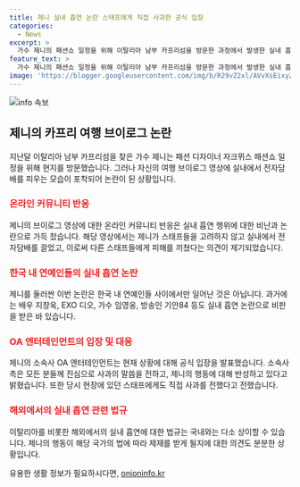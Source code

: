 ```yaml
---
title: 제니 실내 흡연 논란 스태프에게 직접 사과한 공식 입장
categories:
  - News
excerpt: >
  가수 제니의 패션쇼 일정을 위해 이탈리아 남부 카프리섬을 방문한 과정에서 발생한 실내 흡연 논란으로 인해 브이로그 영상이 온라인 커뮤니티에서 논란이 되고 있다. 해당 영상에서 제니가 전자담배를 들고 실내에서 흡연하는 모습이 포착되어 논란이 됐으며, 이에 대한 소속사의 공식 입장과 관련하여 논란이 계속되고 있다. (150자)
feature_text: >
  가수 제니의 패션쇼 일정을 위해 이탈리아 남부 카프리섬을 방문한 과정에서 발생한 실내 흡연 논란으로 인해 브이로그 영상이 온라인 커뮤니티에서 논란이 되고 있다. 해당 영상에서 제니가 전자담배를 들고 실내에서 흡연하는 모습이 포착되어 논란이 됐으며, 이에 대한 소속사의 공식 입장과 관련하여 논란이 계속되고 있다. (150자)
image: 'https://blogger.googleusercontent.com/img/b/R29vZ2xl/AVvXsEixyZcFfHzMRdzZMjFBmAUKJYCLCGyLL1o632UiGVXcaFdKo_bkvkuCioo0uUKlGfBVcT3P84aROyZIXSBEx3Aw5nCQ3pTgDom1WDC4m8eifvWiAmWEEVb4x6G_l8C0QH225ldMjyaFvpxGEBGNO37VmDTDMHGhJPq73UglMfDca1-0aw/s1600/blogspot.png'
---
```


<p><img src="https://blogger.googleusercontent.com/img/b/R29vZ2xl/AVvXsEixyZcFfHzMRdzZMjFBmAUKJYCLCGyLL1o632UiGVXcaFdKo_bkvkuCioo0uUKlGfBVcT3P84aROyZIXSBEx3Aw5nCQ3pTgDom1WDC4m8eifvWiAmWEEVb4x6G_l8C0QH225ldMjyaFvpxGEBGNO37VmDTDMHGhJPq73UglMfDca1-0aw/s1600/blogspot.png" alt="info 속보" /></p>

<h2 data-ke-size="size26">제니의 카프리 여행 브이로그 논란</h2>

<p data-ke-size="size16">지난달 이탈리아 남부 카프리섬을 찾은 가수 제니는 패션 디자이너 자크뮈스 패션쇼 일정을 위해 현지를 방문했습니다. 그러나 자신의 여행 브이로그 영상에 실내에서 전자담배를 피우는 모습이 포착되어 논란이 된 상황입니다.</p>

<h3><b><span style="color: #ee2323;">온라인 커뮤니티 반응</span></b></h3>

<p data-ke-size="size16">제니의 브이로그 영상에 대한 온라인 커뮤니티 반응은 실내 흡연 행위에 대한 비난과 논란으로 가득 찼습니다. 해당 영상에서는 제니가 스태프들을 고려하지 않고 실내에서 전자담배를 끌었고, 이로써 다른 스태프들에게 피해를 끼쳤다는 의견이 제기되었습니다.</p>

<h3><b><span style="color: #ee2323;">한국 내 연예인들의 실내 흡연 논란</span></b></h3>

<p data-ke-size="size16">제니를 둘러싼 이번 논란은 한국 내 연예인들 사이에서만 일어난 것은 아닙니다. 과거에는 배우 지창욱, EXO 디오, 가수 임영웅, 방송인 기안84 등도 실내 흡연 논란으로 비판을 받은 바 있습니다.</p>

<h3><b><span style="color: #ee2323;">OA 엔터테인먼트의 입장 및 대응</span></b></h3>

<p data-ke-size="size16">제니의 소속사 OA 엔터테인먼트는 현재 상황에 대해 공식 입장을 발표했습니다. 소속사 측은 모든 분들께 진심으로 사과의 말씀을 전하고, 제니의 행동에 대해 반성하고 있다고 밝혔습니다. 또한 당시 현장에 있던 스태프에게도 직접 사과를 전했다고 전했습니다.</p>

<h3><b><span style="color: #ee2323;">해외에서의 실내 흡연 관련 법규</span></b></h3>

<p data-ke-size="size16">이탈리아를 비롯한 해외에서의 실내 흡연에 대한 법규는 국내와는 다소 상이할 수 있습니다. 제니의 행동이 해당 국가의 법에 따라 제재를 받게 될지에 대한 의견도 분분한 상황입니다.</p>
유용한 생활 정보가 필요하시다면, <a href="https://onioninfo.kr" rel="dofollow">onioninfo.kr</a>


